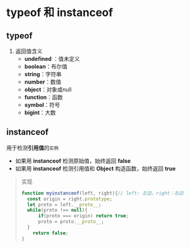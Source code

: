# typeof 和 instanceof

## typeof

1. 返回值含义
   - **undefined** ：值未定义
   - **boolean**：布尔值
   - **string**：字符串
   - **number**：数值
   - **object**：对象或null
   - **function**：函数
   - **symbol**：符号
   - **bigint**：大数

## instanceof

用于检测**引用值**的`实例`

- 如果用 **instanceof** 检测原始值，始终返回 **false**
- 如果用 **instanceof** 检测引用值和 **Object** 构造函数，始终返回 **true**

> 实现 
>
> ```js
> function myinstanceof(left, right){// left: 左边，right：右边
> 	const origin = right.prototype;
> 	let proto = left.__proto__;
> 	while(proto !== null){
> 		if(proto === origin) return true;
> 		proto = proto.__proto__;
> 	}
>     return false;
> }
> ```

